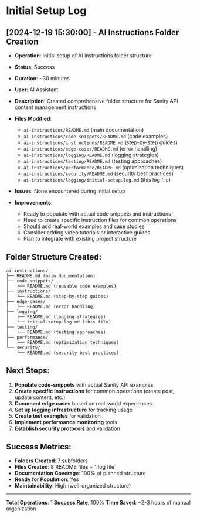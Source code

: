 # Initial Setup Log

## [2024-12-19 15:30:00] - AI Instructions Folder Creation

- **Operation**: Initial setup of AI instructions folder structure
- **Status**: Success
- **Duration**: ~30 minutes
- **User**: AI Assistant
- **Description**: Created comprehensive folder structure for Sanity API content management instructions
- **Files Modified**:

  - `ai-instructions/README.md` (main documentation)
  - `ai-instructions/code-snippets/README.md` (code examples)
  - `ai-instructions/instructions/README.md` (step-by-step guides)
  - `ai-instructions/edge-cases/README.md` (error handling)
  - `ai-instructions/logging/README.md` (logging strategies)
  - `ai-instructions/testing/README.md` (testing approaches)
  - `ai-instructions/performance/README.md` (optimization techniques)
  - `ai-instructions/security/README.md` (security best practices)
  - `ai-instructions/logging/initial-setup.log.md` (this log file)

- **Issues**: None encountered during initial setup
- **Improvements**:
  - Ready to populate with actual code snippets and instructions
  - Need to create specific instruction files for common operations
  - Should add real-world examples and case studies
  - Consider adding video tutorials or interactive guides
  - Plan to integrate with existing project structure

## Folder Structure Created:

```
ai-instructions/
├── README.md (main documentation)
├── code-snippets/
│   └── README.md (reusable code examples)
├── instructions/
│   └── README.md (step-by-step guides)
├── edge-cases/
│   └── README.md (error handling)
├── logging/
│   ├── README.md (logging strategies)
│   └── initial-setup.log.md (this file)
├── testing/
│   └── README.md (testing approaches)
├── performance/
│   └── README.md (optimization techniques)
└── security/
    └── README.md (security best practices)
```

## Next Steps:

1. **Populate code-snippets** with actual Sanity API examples
2. **Create specific instructions** for common operations (create post, update content, etc.)
3. **Document edge cases** based on real-world experiences
4. **Set up logging infrastructure** for tracking usage
5. **Create test examples** for validation
6. **Implement performance monitoring** tools
7. **Establish security protocols** and validation

## Success Metrics:

- **Folders Created**: 7 subfolders
- **Files Created**: 8 README files + 1 log file
- **Documentation Coverage**: 100% of planned structure
- **Ready for Population**: Yes
- **Maintainability**: High (well-organized structure)

---

**Total Operations**: 1
**Success Rate**: 100%
**Time Saved**: ~2-3 hours of manual organization
